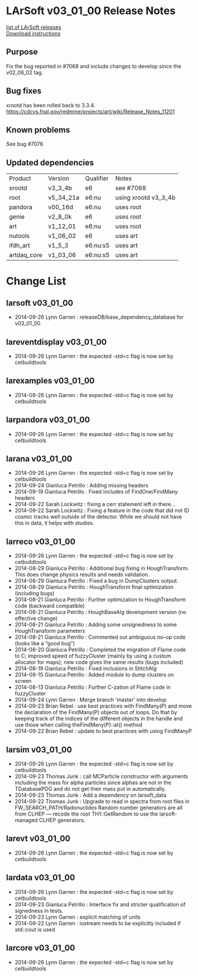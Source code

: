# LArSoft v03_01_00 Release Notes



[list of LArSoft releases](LArSoft_release_list)  
[Download instructions](https://scisoft.fnal.gov/scisoft/projects/larsoft/v03_01_00/larsoft-v03_01_00.html)

## Purpose

Fix the bug reported in \#7068 and include changes to develop since the v02_06_02 tag.

## Bug fixes

xrootd has been rolled back to 3.3.4.  
https://cdcvs.fnal.gov/redmine/projects/art/wiki/Release_Notes_11201

## Known problems

See bug \#7076

## Updated dependencies

|             |           |           |                       |
|-------------|-----------|-----------|-----------------------|
| Product     | Version   | Qualifier | Notes                 |
| xrootd      | v3_3_4b  | e6        | see \#7068            |
| root        | v5_34_21a | e6:nu     | using xrootd v3_3_4b |
| pandora     | v00_16d   | e6:nu     | uses root             |
| genie       | v2_8_0k  | e6        | uses root             |
| art         | v1_12_01  | e6:nu     | uses root             |
| nutools     | v1_06_02  | e6        | uses art              |
| ifdh_art    | v1_5_3   | e6:nu:s5  | uses art              |
| artdaq_core | v1_03_06  | e6:nu:s5  | uses art              |

# Change List

## larsoft v03_01_00

-   2014-09-26 Lynn Garren : releaseDB/base_dependency_database for v03_01_00

## lareventdisplay v03_01_00

-   2014-09-26 Lynn Garren : the expected -std=c flag is now set by cetbuildtools

## larexamples v03_01_00

-   2014-09-26 Lynn Garren : the expected -std=c flag is now set by cetbuildtools

## larpandora v03_01_00

-   2014-09-26 Lynn Garren : the expected -std=c flag is now set by cetbuildtools

## larana v03_01_00

-   2014-09-26 Lynn Garren : the expected -std=c flag is now set by cetbuildtools
-   2014-09-24 Gianluca Petrillo : Adding missing headers
-   2014-09-19 Gianluca Petrillo : Fixed includes of FindOne/FindMany headers
-   2014-09-22 Sarah Lockwitz : fixing a cerr statement left in there…
-   2014-09-22 Sarah Lockwitz : Fixing a feature in the code that did not ID cosmic tracks well outside of the detector. While we should not have this in data, it helps with studies.

## larreco v03_01_00

-   2014-09-26 Lynn Garren : the expected -std=c flag is now set by cetbuildtools
-   2014-08-29 Gianluca Petrillo : Additional bug fixing in HoughTransform. This does change physics results and needs validation.
-   2014-08-29 Gianluca Petrillo : Fixed a bug in DumpClusters output.
-   2014-08-29 Gianluca Petrillo : HoughTransform final optimization (including bugs)
-   2014-08-21 Gianluca Petrillo : Further optimization to HoughTransform code (backward compatible)
-   2014-08-21 Gianluca Petrillo : HoughBaseAlg development version (no effective change)
-   2014-08-21 Gianluca Petrillo : Adding some unsignedness to some HoughTransform parameters
-   2014-08-21 Gianluca Petrillo : Commented out ambiguous no-op code (looks like a “good bug”)
-   2014-08-20 Gianluca Petrillo : Completed the migration of Flame code to C; improved speed of fuzzyCluster (mainly by using a custom allocator for maps); new code gives the same results (bugs included)
-   2014-08-19 Gianluca Petrillo : Fixed inclusions in StitchAlg
-   2014-08-15 Gianluca Petrillo : Added module to dump clusters on screen
-   2014-08-13 Gianluca Petrillo : Further C-zation of Flame code in fuzzyCluster
-   2014-09-24 Lynn Garren : Merge branch 'master' into develop
-   2014-09-23 Brian Rebel : use best practices with FindMany(P) and move the declaration of the FindMany(P) objects out of loops. Do that by keeping track of the indices of the different objects in the handle and use those when calling theFindMany(P)::at() method
-   2014-09-22 Brian Rebel : update to best practices with using FindManyP

## larsim v03_01_00

-   2014-09-26 Lynn Garren : the expected -std=c flag is now set by cetbuildtools
-   2014-09-23 Thomas Junk : call MCParticle constructor with arguments including the mass for alpha particles since alphas are not in the TDatabasePDG and do not get their mass put in automatically.
-   2014-09-23 Thomas Junk : Add a dependency on larsoft_data
-   2014-09-22 Thomas Junk : Upgrade to read in spectra from root files in FW_SEARCH_PATH/Radonuclides Random number generators are all from CLHEP — recode the root TH1::GetRandom to use the larsoft-managed CLHEP generators.

## larevt v03_01_00

-   2014-09-26 Lynn Garren : the expected -std=c flag is now set by cetbuildtools

## lardata v03_01_00

-   2014-09-26 Lynn Garren : the expected -std=c flag is now set by cetbuildtools
-   2014-09-23 Gianluca Petrillo : Interface fix and stricter qualification of signedness in tests.
-   2014-09-23 Lynn Garren : explicit matching of units
-   2014-09-22 Lynn Garren : iostream needs to be explicitly included if std::cout is used

## larcore v03_01_00

-   2014-09-26 Lynn Garren : the expected -std=c flag is now set by cetbuildtools
